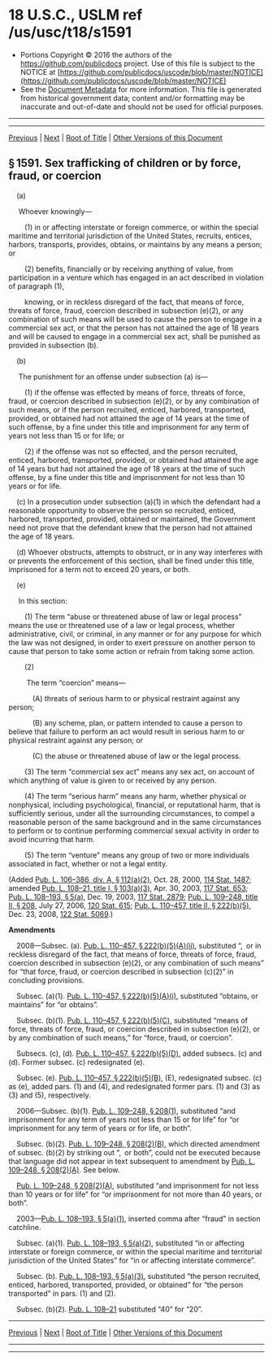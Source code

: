 ---
---

# 18 U.S.C., USLM ref /us/usc/t18/s1591

* Portions Copyright © 2016 the authors of the https://github.com/publicdocs project.
  Use of this file is subject to the NOTICE at [https://github.com/publicdocs/uscode/blob/master/NOTICE](https://github.com/publicdocs/uscode/blob/master/NOTICE)
* See the [Document Metadata](././../../../../..//README.md) for more information.
  This file is generated from historical government data; content and/or formatting may be inaccurate and out-of-date and should not be used for official purposes.

----------
----------

[Previous](./../../../../..//us/usc/t18/ptI/ch77/m__us_usc_t18_s1590.md) | [Next](./../../../../..//us/usc/t18/ptI/ch77/m__us_usc_t18_s1592.md) | [Root of Title](./../../../../../) | [Other Versions of this Document](https://publicdocs.github.io/go/links?ns=uslm&ref=%2Fus%2Fusc%2Ft18%2Fs1591)

## § 1591. Sex trafficking of children or by force, fraud, or coercion

    (a)

     Whoever knowingly—

        (1) in or affecting interstate or foreign commerce, or within the special maritime and territorial jurisdiction of the United States, recruits, entices, harbors, transports, provides, obtains, or maintains by any means a person; or

        (2) benefits, financially or by receiving anything of value, from participation in a venture which has engaged in an act described in violation of paragraph (1),

        knowing, or in reckless disregard of the fact, that means of force, threats of force, fraud, coercion described in subsection (e)(2), or any combination of such means will be used to cause the person to engage in a commercial sex act, or that the person has not attained the age of 18 years and will be caused to engage in a commercial sex act, shall be punished as provided in subsection (b).

    (b)

     The punishment for an offense under subsection (a) is—

        (1) if the offense was effected by means of force, threats of force, fraud, or coercion described in subsection (e)(2), or by any combination of such means, or if the person recruited, enticed, harbored, transported, provided, or obtained had not attained the age of 14 years at the time of such offense, by a fine under this title and imprisonment for any term of years not less than 15 or for life; or

        (2) if the offense was not so effected, and the person recruited, enticed, harbored, transported, provided, or obtained had attained the age of 14 years but had not attained the age of 18 years at the time of such offense, by a fine under this title and imprisonment for not less than 10 years or for life.

    (c) In a prosecution under subsection (a)(1) in which the defendant had a reasonable opportunity to observe the person so recruited, enticed, harbored, transported, provided, obtained or maintained, the Government need not prove that the defendant knew that the person had not attained the age of 18 years.

    (d) Whoever obstructs, attempts to obstruct, or in any way interferes with or prevents the enforcement of this section, shall be fined under this title, imprisoned for a term not to exceed 20 years, or both.

    (e)

     In this section:

        (1) The term “abuse or threatened abuse of law or legal process” means the use or threatened use of a law or legal process, whether administrative, civil, or criminal, in any manner or for any purpose for which the law was not designed, in order to exert pressure on another person to cause that person to take some action or refrain from taking some action.

        (2)

         The term “coercion” means—

            (A) threats of serious harm to or physical restraint against any person;

            (B) any scheme, plan, or pattern intended to cause a person to believe that failure to perform an act would result in serious harm to or physical restraint against any person; or

            (C) the abuse or threatened abuse of law or the legal process.

        (3) The term “commercial sex act” means any sex act, on account of which anything of value is given to or received by any person.

        (4) The term “serious harm” means any harm, whether physical or nonphysical, including psychological, financial, or reputational harm, that is sufficiently serious, under all the surrounding circumstances, to compel a reasonable person of the same background and in the same circumstances to perform or to continue performing commercial sexual activity in order to avoid incurring that harm.

        (5) The term “venture” means any group of two or more individuals associated in fact, whether or not a legal entity.

(Added [Pub. L. 106–386, div. A, § 112(a)(2)][/us/pl/106/386/s112/a/2], Oct. 28, 2000, [114 Stat. 1487][/us/stat/114/1487]; amended [Pub. L. 108–21, title I, § 103(a)(3)][/us/pl/108/21/s103/a/3], Apr. 30, 2003, [117 Stat. 653][/us/stat/117/653]; [Pub. L. 108–193, § 5(a)][/us/pl/108/193/s5/a], Dec. 19, 2003, [117 Stat. 2879][/us/stat/117/2879]; [Pub. L. 109–248, title II, § 208][/us/pl/109/248/s208], July 27, 2006, [120 Stat. 615][/us/stat/120/615]; [Pub. L. 110–457, title II, § 222(b)(5)][/us/pl/110/457/s222/b/5], Dec. 23, 2008, [122 Stat. 5069][/us/stat/122/5069].)

 __Amendments__ 

    2008—Subsec. (a). [Pub. L. 110–457, § 222(b)(5)(A)(ii)][/us/pl/110/457/s222/b/5/A/ii], substituted “, or in reckless disregard of the fact, that means of force, threats of force, fraud, coercion described in subsection (e)(2), or any combination of such means” for “that force, fraud, or coercion described in subsection (c)(2)” in concluding provisions.

    Subsec. (a)(1). [Pub. L. 110–457, § 222(b)(5)(A)(i)][/us/pl/110/457/s222/b/5/A/i], substituted “obtains, or maintains” for “or obtains”.

    Subsec. (b)(1). [Pub. L. 110–457, § 222(b)(5)(C)][/us/pl/110/457/s222/b/5/C], substituted “means of force, threats of force, fraud, or coercion described in subsection (e)(2), or by any combination of such means,” for “force, fraud, or coercion”.

    Subsecs. (c), (d). [Pub. L. 110–457, § 222(b)(5)(D)][/us/pl/110/457/s222/b/5/D], added subsecs. (c) and (d). Former subsec. (c) redesignated (e).

    Subsec. (e). [Pub. L. 110–457, § 222(b)(5)(B)][/us/pl/110/457/s222/b/5/B], (E), redesignated subsec. (c) as (e), added pars. (1) and (4), and redesignated former pars. (1) and (3) as (3) and (5), respectively.

    2006—Subsec. (b)(1). [Pub. L. 109–248, § 208(1)][/us/pl/109/248/s208/1], substituted “and imprisonment for any term of years not less than 15 or for life” for “or imprisonment for any term of years or for life, or both”.

    Subsec. (b)(2). [Pub. L. 109–248, § 208(2)(B)][/us/pl/109/248/s208/2/B], which directed amendment of subsec. (b)(2) by striking out “, or both”, could not be executed because that language did not appear in text subsequent to amendment by [Pub. L. 109–248, § 208(2)(A)][/us/pl/109/248/s208/2/A]. See below.

    [Pub. L. 109–248, § 208(2)(A)][/us/pl/109/248/s208/2/A], substituted “and imprisonment for not less than 10 years or for life” for “or imprisonment for not more than 40 years, or both”.

    2003—[Pub. L. 108–193, § 5(a)(1)][/us/pl/108/193/s5/a/1], inserted comma after “fraud” in section catchline.

    Subsec. (a)(1). [Pub. L. 108–193, § 5(a)(2)][/us/pl/108/193/s5/a/2], substituted “in or affecting interstate or foreign commerce, or within the special maritime and territorial jurisdiction of the United States” for “in or affecting interstate commerce”.

    Subsec. (b). [Pub. L. 108–193, § 5(a)(3)][/us/pl/108/193/s5/a/3], substituted “the person recruited, enticed, harbored, transported, provided, or obtained” for “the person transported” in pars. (1) and (2).

    Subsec. (b)(2). [Pub. L. 108–21][/us/pl/108/21] substituted “40” for “20”.

----------

[Previous](./../../../../..//us/usc/t18/ptI/ch77/m__us_usc_t18_s1590.md) | [Next](./../../../../..//us/usc/t18/ptI/ch77/m__us_usc_t18_s1592.md) | [Root of Title](./../../../../../) | [Other Versions of this Document](https://publicdocs.github.io/go/links?ns=uslm&ref=%2Fus%2Fusc%2Ft18%2Fs1591)

----------
----------

[/us/pl/106/386/s112/a/2]: https://publicdocs.github.io/go/links?ns=uslm&ref=%2Fus%2Fpl%2F106%2F386%2Fs112%2Fa%2F2
[/us/stat/114/1487]: https://publicdocs.github.io/go/links?ns=uslm&ref=%2Fus%2Fstat%2F114%2F1487
[/us/pl/108/21/s103/a/3]: https://publicdocs.github.io/go/links?ns=uslm&ref=%2Fus%2Fpl%2F108%2F21%2Fs103%2Fa%2F3
[/us/stat/117/653]: https://publicdocs.github.io/go/links?ns=uslm&ref=%2Fus%2Fstat%2F117%2F653
[/us/pl/108/193/s5/a]: https://publicdocs.github.io/go/links?ns=uslm&ref=%2Fus%2Fpl%2F108%2F193%2Fs5%2Fa
[/us/stat/117/2879]: https://publicdocs.github.io/go/links?ns=uslm&ref=%2Fus%2Fstat%2F117%2F2879
[/us/pl/109/248/s208]: https://publicdocs.github.io/go/links?ns=uslm&ref=%2Fus%2Fpl%2F109%2F248%2Fs208
[/us/stat/120/615]: https://publicdocs.github.io/go/links?ns=uslm&ref=%2Fus%2Fstat%2F120%2F615
[/us/pl/110/457/s222/b/5]: https://publicdocs.github.io/go/links?ns=uslm&ref=%2Fus%2Fpl%2F110%2F457%2Fs222%2Fb%2F5
[/us/stat/122/5069]: https://publicdocs.github.io/go/links?ns=uslm&ref=%2Fus%2Fstat%2F122%2F5069
[/us/pl/110/457/s222/b/5/A/ii]: https://publicdocs.github.io/go/links?ns=uslm&ref=%2Fus%2Fpl%2F110%2F457%2Fs222%2Fb%2F5%2FA%2Fii
[/us/pl/110/457/s222/b/5/A/i]: https://publicdocs.github.io/go/links?ns=uslm&ref=%2Fus%2Fpl%2F110%2F457%2Fs222%2Fb%2F5%2FA%2Fi
[/us/pl/110/457/s222/b/5/C]: https://publicdocs.github.io/go/links?ns=uslm&ref=%2Fus%2Fpl%2F110%2F457%2Fs222%2Fb%2F5%2FC
[/us/pl/110/457/s222/b/5/D]: https://publicdocs.github.io/go/links?ns=uslm&ref=%2Fus%2Fpl%2F110%2F457%2Fs222%2Fb%2F5%2FD
[/us/pl/110/457/s222/b/5/B]: https://publicdocs.github.io/go/links?ns=uslm&ref=%2Fus%2Fpl%2F110%2F457%2Fs222%2Fb%2F5%2FB
[/us/pl/109/248/s208/1]: https://publicdocs.github.io/go/links?ns=uslm&ref=%2Fus%2Fpl%2F109%2F248%2Fs208%2F1
[/us/pl/109/248/s208/2/B]: https://publicdocs.github.io/go/links?ns=uslm&ref=%2Fus%2Fpl%2F109%2F248%2Fs208%2F2%2FB
[/us/pl/109/248/s208/2/A]: https://publicdocs.github.io/go/links?ns=uslm&ref=%2Fus%2Fpl%2F109%2F248%2Fs208%2F2%2FA
[/us/pl/109/248/s208/2/A]: https://publicdocs.github.io/go/links?ns=uslm&ref=%2Fus%2Fpl%2F109%2F248%2Fs208%2F2%2FA
[/us/pl/108/193/s5/a/1]: https://publicdocs.github.io/go/links?ns=uslm&ref=%2Fus%2Fpl%2F108%2F193%2Fs5%2Fa%2F1
[/us/pl/108/193/s5/a/2]: https://publicdocs.github.io/go/links?ns=uslm&ref=%2Fus%2Fpl%2F108%2F193%2Fs5%2Fa%2F2
[/us/pl/108/193/s5/a/3]: https://publicdocs.github.io/go/links?ns=uslm&ref=%2Fus%2Fpl%2F108%2F193%2Fs5%2Fa%2F3
[/us/pl/108/21]: https://publicdocs.github.io/go/links?ns=uslm&ref=%2Fus%2Fpl%2F108%2F21


